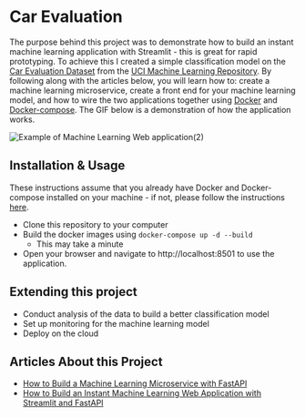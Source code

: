 # Car Evaluation
The purpose behind this project was to demonstrate how to build an instant machine learning application with Streamlit - this is great for rapid prototyping.
To achieve this I created a simple classification model on the [Car Evaluation Dataset](https://archive.ics.uci.edu/ml/datasets/Car+Evaluation) from the
[UCI Machine Learning Repository](https://archive.ics.uci.edu/ml/index.php). By following along with the articles below, you will learn how to: create a machine
learning microservice, create a front end for your machine learning model, and how to wire the two applications together using [Docker](https://www.docker.com/)
and [Docker-compose](https://docs.docker.com/compose/). The GIF below is a demonstration of how the application works.

![Example of Machine Learning Web application(2)](https://user-images.githubusercontent.com/43003716/190868371-fb1f5d3f-f74b-4506-9409-0c2fbb1b505e.gif)

## Installation & Usage
These instructions assume that you already have Docker and Docker-compose installed on your machine - if not, please follow the instructions
[here](https://docs.docker.com/compose/install/).
- Clone this repository to your computer
- Build the docker images using `docker-compose up -d --build`
  - This may take a minute
- Open your browser and navigate to http://localhost:8501 to use the application.

## Extending this project
- Conduct analysis of the data to build a better classification model
- Set up monitoring for the machine learning model
- Deploy on the cloud

## Articles About this Project
- [How to Build a Machine Learning Microservice with FastAPI](https://developer.nvidia.com/blog/building-a-machine-learning-microservice-with-fastapi/)
- [How to Build an Instant Machine Learning Web Application with Streamlit and FastAPI](https://developer.nvidia.com/blog/how-to-build-an-instant-machine-learning-web-application-with-streamlit-and-fastapi/)
